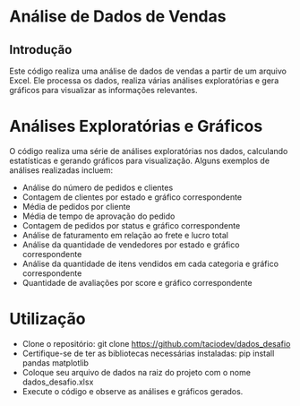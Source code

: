 # Análise de Dados de Vendas

## Introdução

Este código realiza uma análise de dados de vendas a partir de um arquivo Excel. Ele processa os dados, realiza várias análises exploratórias e gera gráficos para visualizar as informações relevantes.

# Análises Exploratórias e Gráficos
O código realiza uma série de análises exploratórias nos dados, calculando estatísticas e gerando gráficos para visualização. Alguns exemplos de análises realizadas incluem:

- Análise do número de pedidos e clientes
- Contagem de clientes por estado e gráfico correspondente
- Média de pedidos por cliente
- Média de tempo de aprovação do pedido
- Contagem de pedidos por status e gráfico correspondente
- Análise de faturamento em relação ao frete e lucro total
- Análise da quantidade de vendedores por estado e gráfico correspondente
- Análise da quantidade de itens vendidos em cada categoria e gráfico correspondente
- Quantidade de avaliações por score e gráfico correspondente
# Utilização
- Clone o repositório: git clone https://github.com/taciodev/dados_desafio
- Certifique-se de ter as bibliotecas necessárias instaladas: pip install pandas matplotlib
- Coloque seu arquivo de dados na raiz do projeto com o nome dados_desafio.xlsx
- Execute o código e observe as análises e gráficos gerados.

